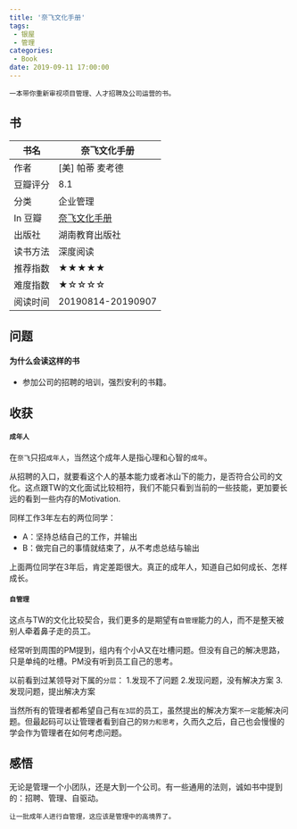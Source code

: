 ```yaml
---
title: '奈飞文化手册'
tags:
 - 银屋
 - 管理
categories:
 - Book
date: 2019-09-11 17:00:00
---
```



```
一本带你重新审视项目管理、人才招聘及公司运营的书。
```

## 书

| 书名 | 奈飞文化手册 |
| --- | --- |
| 作者 | [美] 帕蒂 麦考德 |
| 豆瓣评分 | 8.1 |
| 分类 | 企业管理 |
| In 豆瓣 | [奈飞文化手册](https://book.douban.com/subject/30356081/) |
| 出版社 | 湖南教育出版社 |
| 读书方法 | 深度阅读 |
| 推荐指数 | ★★★★★ |
| 难度指数 | ★☆☆☆☆ |
| 阅读时间 | 20190814-20190907 |

<!--more-->

## 问题

#### 为什么会读这样的书
- 参加公司的招聘的培训，强烈安利的书籍。


## 收获

#### `成年人`

在`奈飞`只招`成年人`，当然这个成年人是指心理和心智的`成年`。

从招聘的入口，就要看这个人的基本能力或者冰山下的能力，是否符合公司的文化。这点跟TW的文化面试比较相符，我们不能只看到当前的一些技能，更加要长远的看到一些内存的Motivation.

同样工作3年左右的两位同学：
- A：坚持总结自己的工作，并输出
- B：做完自己的事情就结束了，从不考虑总结与输出

上面两位同学在3年后，肯定差距很大。真正的成年人，知道自己如何成长、怎样成长。

#### `自管理`

这点与TW的文化比较契合，我们更多的是期望有`自管理`能力的人，而不是整天被别人牵着鼻子走的员工。


经常听到周围的PM提到，组内有个小A又在吐槽问题。但没有自己的解决思路，只是单纯的吐槽。PM没有听到员工自己的思考。


以前看到过某领导对下属的`分层`：
1.发现不了问题
2.发现问题，没有解决方案
3.发现问题，提出解决方案

当然所有的管理者都希望自己有`在3层`的员工，虽然提出的解决方案`不一定`能解决问题。但最起码可以让管理者看到自己的`努力和思考`，久而久之后，自己也会慢慢的学会作为管理者在如何考虑问题。


## 感悟

无论是管理一个小团队，还是大到一个公司。有一些通用的法则，诚如书中提到的：招聘、管理、自驱动。

```
让一批成年人进行自管理，这应该是管理中的高境界了。
```